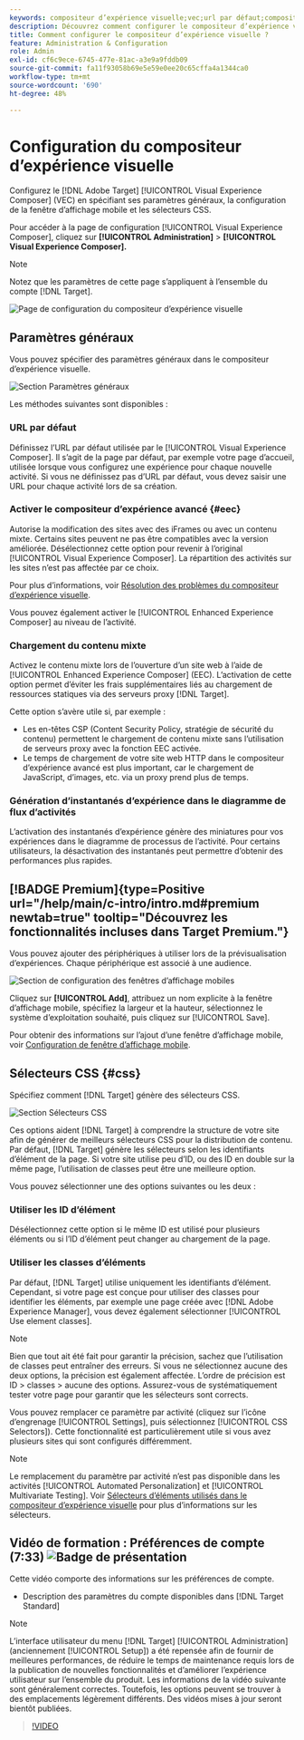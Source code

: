 ```yaml
---
keywords: compositeur d’expérience visuelle;vec;url par défaut;compositeur d’expérience avancé;eec;contenu mixte;instantanés d’expérience;fenêtre d’affichage mobile;css;sélecteurs css
description: Découvrez comment configurer le compositeur d’expérience visuelle (VEC) de l’Adobe  [!DNL Target]  en spécifiant ses paramètres généraux, sa configuration de fenêtre d’affichage mobile et ses sélecteurs CSS.
title: Comment configurer le compositeur d’expérience visuelle ?
feature: Administration & Configuration
role: Admin
exl-id: cf6c9ece-6745-477e-81ac-a3e9a9fddb09
source-git-commit: fa11f93058b69e5e59e0ee20c65cffa4a1344ca0
workflow-type: tm+mt
source-wordcount: '690'
ht-degree: 48%

---
```


# Configuration du compositeur d’expérience visuelle

Configurez le [!DNL Adobe Target] [!UICONTROL Visual Experience Composer] (VEC) en spécifiant ses paramètres généraux, la configuration de la fenêtre d’affichage mobile et les sélecteurs CSS.

Pour accéder à la page de configuration [!UICONTROL Visual Experience Composer], cliquez sur **[!UICONTROL Administration]** > **[!UICONTROL Visual Experience Composer].**

>[!NOTE]
>
>Notez que les paramètres de cette page s’appliquent à l’ensemble du compte [!DNL Target].

![Page de configuration du compositeur d’expérience visuelle](/help/main/administrating-target/assets/vec.png)

## Paramètres généraux

Vous pouvez spécifier des paramètres généraux dans le compositeur d’expérience visuelle.

![Section Paramètres généraux](/help/main/administrating-target/assets/general-settings.png)

Les méthodes suivantes sont disponibles :

### URL par défaut

Définissez l’URL par défaut utilisée par le [!UICONTROL Visual Experience Composer]. Il s’agit de la page par défaut, par exemple votre page d’accueil, utilisée lorsque vous configurez une expérience pour chaque nouvelle activité. Si vous ne définissez pas d’URL par défaut, vous devez saisir une URL pour chaque activité lors de sa création.

### Activer le compositeur d’expérience avancé {#eec}

Autorise la modification des sites avec des iFrames ou avec un contenu mixte. Certains sites peuvent ne pas être compatibles avec la version améliorée. Désélectionnez cette option pour revenir à l’original [!UICONTROL Visual Experience Composer]. La répartition des activités sur les sites n’est pas affectée par ce choix.

Pour plus d’informations, voir [Résolution des problèmes du compositeur d’expérience visuelle](/help/main/c-experiences/c-visual-experience-composer/r-troubleshoot-composer/troubleshoot-composer.md).

Vous pouvez également activer le [!UICONTROL Enhanced Experience Composer] au niveau de l’activité.

### Chargement du contenu mixte

Activez le contenu mixte lors de l’ouverture d’un site web à l’aide de [!UICONTROL Enhanced Experience Composer] (EEC). L’activation de cette option permet d’éviter les frais supplémentaires liés au chargement de ressources statiques via des serveurs proxy [!DNL Target].

Cette option s’avère utile si, par exemple :

* Les en-têtes CSP (Content Security Policy, stratégie de sécurité du contenu) permettent le chargement de contenu mixte sans l’utilisation de serveurs proxy avec la fonction EEC activée.
* Le temps de chargement de votre site web HTTP dans le compositeur d’expérience avancé est plus important, car le chargement de JavaScript, d’images, etc. via un proxy prend plus de temps.

### Génération d’instantanés d’expérience dans le diagramme de flux d’activités

L’activation des instantanés d’expérience génère des miniatures pour vos expériences dans le diagramme de processus de l’activité. Pour certains utilisateurs, la désactivation des instantanés peut permettre d’obtenir des performances plus rapides.

## [!BADGE Premium]{type=Positive url="/help/main/c-intro/intro.md#premium newtab=true" tooltip="Découvrez les fonctionnalités incluses dans Target Premium."}

Vous pouvez ajouter des périphériques à utiliser lors de la prévisualisation d’expériences. Chaque périphérique est associé à une audience.

![Section de configuration des fenêtres d’affichage mobiles](/help/main/administrating-target/assets/mobile-viewport-configuration.png)

Cliquez sur **[!UICONTROL Add]**, attribuez un nom explicite à la fenêtre d’affichage mobile, spécifiez la largeur et la hauteur, sélectionnez le système d’exploitation souhaité, puis cliquez sur [!UICONTROL Save].

Pour obtenir des informations sur l’ajout d’une fenêtre d’affichage mobile, voir [Configuration de fenêtre d’affichage mobile](/help/main/c-experiences/c-visual-experience-composer/mobile-viewports.md).

## Sélecteurs CSS {#css}

Spécifiez comment [!DNL Target] génère des sélecteurs CSS.

![Section Sélecteurs CSS](/help/main/administrating-target/assets/css-selectors.png)

Ces options aident [!DNL Target] à comprendre la structure de votre site afin de générer de meilleurs sélecteurs CSS pour la distribution de contenu. Par défaut, [!DNL Target] génère les sélecteurs selon les identifiants d’élément de la page. Si votre site utilise peu d’ID, ou des ID en double sur la même page, l’utilisation de classes peut être une meilleure option.

Vous pouvez sélectionner une des options suivantes ou les deux :

### Utiliser les ID d’élément

Désélectionnez cette option si le même ID est utilisé pour plusieurs éléments ou si l’ID d’élément peut changer au chargement de la page.

### Utiliser les classes d’éléments

Par défaut, [!DNL Target] utilise uniquement les identifiants d’élément. Cependant, si votre page est conçue pour utiliser des classes pour identifier les éléments, par exemple une page créée avec [!DNL Adobe Experience Manager], vous devez également sélectionner [!UICONTROL Use element classes].

>[!NOTE]
>
>Bien que tout ait été fait pour garantir la précision, sachez que l’utilisation de classes peut entraîner des erreurs. Si vous ne sélectionnez aucune des deux options, la précision est également affectée. L’ordre de précision est ID > classes > aucune des options. Assurez-vous de systématiquement tester votre page pour garantir que les sélecteurs sont corrects.

Vous pouvez remplacer ce paramètre par activité (cliquez sur l’icône d’engrenage [!UICONTROL Settings], puis sélectionnez [!UICONTROL CSS Selectors]). Cette fonctionnalité est particulièrement utile si vous avez plusieurs sites qui sont configurés différemment.

>[!NOTE]
>
>Le remplacement du paramètre par activité n’est pas disponible dans les activités [!UICONTROL Automated Personalization] et [!UICONTROL Multivariate Testing].  Voir [Sélecteurs d’éléments utilisés dans le compositeur d’expérience visuelle](/help/main/c-experiences/c-visual-experience-composer/vec-selectors.md) pour plus d’informations sur les sélecteurs.

## Vidéo de formation : Préférences de compte (7:33) ![Badge de présentation](/help/main/assets/overview.png)

Cette vidéo comporte des informations sur les préférences de compte.

* Description des paramètres du compte disponibles dans [!DNL Target Standard]

>[!NOTE]
>
>L’interface utilisateur du menu [!DNL Target] [!UICONTROL Administration] (anciennement [!UICONTROL Setup]) a été repensée afin de fournir de meilleures performances, de réduire le temps de maintenance requis lors de la publication de nouvelles fonctionnalités et d’améliorer l’expérience utilisateur sur l’ensemble du produit. Les informations de la vidéo suivante sont généralement correctes. Toutefois, les options peuvent se trouver à des emplacements légèrement différents. Des vidéos mises à jour seront bientôt publiées.

>[!VIDEO](https://video.tv.adobe.com/v/17379)
